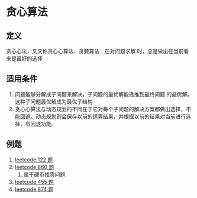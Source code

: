 # 贪心算法

## 定义

贪⼼心法，⼜又称贪⼼心算法、贪婪算法：在对问题求解 时，总是做出在当前看来是最好的选择

## 适用条件

1. 问题能够分解成子问题来解决，子问题的最优解能递推到最终问题 的最优解。这种⼦问题最优解成为最优⼦结构
2. 贪⼼心算法与动态规划的不同在于它对每个子问题的解决方案都做出选择，不能回退。动态规划则会保存以前的运算结果，并根据以前的结果对当前进行选择，有回退功能。

## 例题

1. [leetcode 122 题](../leetCode/122-买卖股票的最佳时机.java)
2. [leetcode 860 题](../leetCode/860-柠檬水找零.java)
   1. 属于硬币找零问题 
3. [leetcode 455 题](../leetCode/455-分发饼干.java)
4. [leetcode 874 题](../leetCode/874-模拟行走机器人.java)